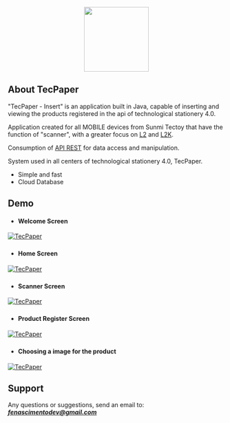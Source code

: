 <p align="center">
    <a href="https://laravel.com" target="_blank">
        <img src="http://tecpaper.tk/tecpaper/public/img/ic_launcher_round.png" width="150" alt="">
    </a>
</p>

## About TecPaper

"TecPaper - Insert" is an application built in Java, capable of inserting and viewing the products registered in the api of technological stationery 4.0.

Application created for all MOBILE devices from Sunmi Tectoy that have the function of "scanner", with a greater focus on [L2](https://www.sunmi.com/en/L2/) and [L2K](https://www.sunmi.com/en/l2k/).

Consumption of [API REST](https://github.com/nascimentofe/tecpaper-api) for data access and manipulation.

System used in all centers of technological stationery 4.0, TecPaper.

- Simple and fast
- Cloud Database

## Demo

- #### Welcome Screen
[![TecPaper](http://tecpaper.tk/tecpaper/public/mov/insert/1.gif)](http://tecpaper.tk/tecpaper/public/mov/insert/1.gif)

###
- #### Home Screen
[![TecPaper](http://tecpaper.tk/tecpaper/public/mov/insert/2.gif)](http://tecpaper.tk/tecpaper/public/mov/insert/2.gif)

###
- #### Scanner Screen
[![TecPaper](http://tecpaper.tk/tecpaper/public/mov/insert/3.gif)](http://tecpaper.tk/tecpaper/public/mov/insert/3.gif)

###
- #### Product Register Screen
[![TecPaper](http://tecpaper.tk/tecpaper/public/mov/insert/4.gif)](http://tecpaper.tk/tecpaper/public/mov/insert/5.gif)

###
- #### Choosing a image for the product
[![TecPaper](http://tecpaper.tk/tecpaper/public/mov/insert/5.gif)](http://tecpaper.tk/tecpaper/public/mov/insert/5.gif)

## Support
Any questions or suggestions, send an email to: ***fenascimentodev@gmail.com***